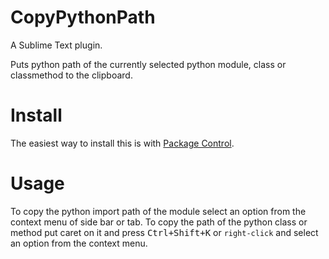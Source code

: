 CopyPythonPath
================
A Sublime Text plugin.

Puts python path of the currently selected python module, class or classmethod to the clipboard.

Install
=======

The easiest way to install this is with [Package Control](http://wbond.net/sublime_packages/package_control).

Usage
=====

To copy the python import path of the module select an option from the context menu of side bar or tab.
To copy the path of the python class or method put caret on it and press <kbd>Ctrl+Shift+K</kbd> or `right-click` and select an option from the context menu.

